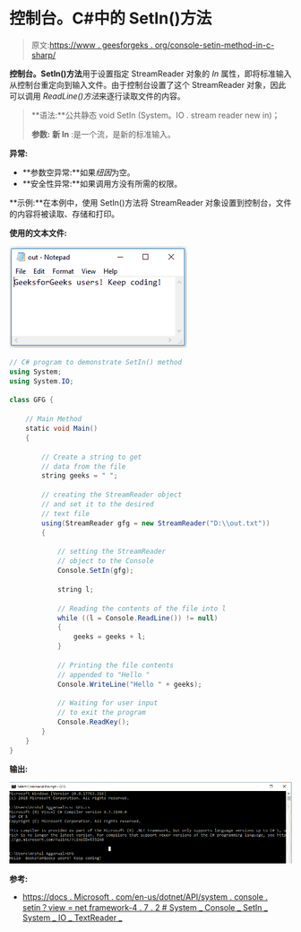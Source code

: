 # 控制台。C#中的 SetIn()方法

> 原文:[https://www . geesforgeks . org/console-setin-method-in-c-sharp/](https://www.geeksforgeeks.org/console-setin-method-in-c-sharp/)

**控制台。SetIn()方法**用于设置指定 StreamReader 对象的 *In* 属性，即将标准输入从控制台重定向到输入文件。由于控制台设置了这个 StreamReader 对象，因此可以调用 *ReadLine()方法*来逐行读取文件的内容。

> **语法:**公共静态 void SetIn (System。IO . stream reader new in)；
> 
> **参数:**
> **新 In** :是一个流，是新的标准输入。

**异常:**

*   **参数空异常:**如果*纽因*为空。
*   **安全性异常:**如果调用方没有所需的权限。

**示例:**在本例中，使用 SetIn()方法将 StreamReader 对象设置到控制台，文件的内容将被读取、存储和打印。

**使用的文本文件:**

![](img/2a35d1f9870a11a84782c1b0914be6e3.png)

```cs
// C# program to demonstrate SetIn() method
using System;
using System.IO;

class GFG {

    // Main Method
    static void Main()
    {

        // Create a string to get 
        // data from the file
        string geeks = " ";

        // creating the StreamReader object
        // and set it to the desired 
        // text file
        using(StreamReader gfg = new StreamReader("D:\\out.txt"))
        {

            // setting the StreamReader 
            // object to the Console
            Console.SetIn(gfg);

            string l;

            // Reading the contents of the file into l
            while ((l = Console.ReadLine()) != null) 
            {
                geeks = geeks + l;
            }

            // Printing the file contents
            // appended to "Hello "
            Console.WriteLine("Hello " + geeks);

            // Waiting for user input
            // to exit the program
            Console.ReadKey();
        }
    }
}
```

**输出:**

[![](img/8a9c702a7e1f4e47ea8ee8faa05562ca.png)](https://media.geeksforgeeks.org/wp-content/uploads/20190308125221/setln-1.png)

**参考:**

*   [https://docs . Microsoft . com/en-us/dotnet/API/system . console . setin？view = net framework-4 . 7 . 2 # System _ Console _ SetIn _ System _ IO _ TextReader _](https://docs.microsoft.com/en-us/dotnet/api/system.console.setin?view=netframework-4.7.2#System_Console_SetIn_System_IO_TextReader_)